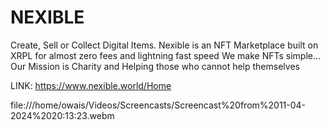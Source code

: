 # NEXIBLE 
Create, Sell or Collect Digital Items.
Nexible is an NFT Marketplace built on XRPL for almost zero fees and lightning fast speed
We make NFTs simple...
Our Mission is Charity and Helping those who cannot help themselves


LINK: https://www.nexible.world/Home



file:///home/owais/Videos/Screencasts/Screencast%20from%2011-04-2024%2020:13:23.webm


